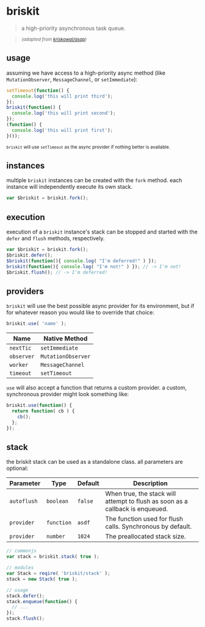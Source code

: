 # briskit

> a high-priority asynchronous task queue.

> _<sup>(adapted from [kriskowal/asap](https://github.com/kriskowal/asap))</sup>_

## usage
assuming we have access to a high-priority async method (like `MutationObserver`, `MessageChannel`, or `setImmediate`):
```javascript
setTimeout(function() {
  console.log('this will print third');
});
briskit(function() {
  console.log('this will print second');
});
(function() {
  console.log('this will print first');
}());
```
<sub>`briskit` will use `setTimeout` as the async provider if nothing better is available.</sub>

## instances
multiple `briskit` instances can be created with the `fork` method. each instance will independently execute its own stack.
```javascript
var $briskit = briskit.fork();
```

## execution
execution of a `briskit` instance's stack can be stopped and started with the `defer` and `flush` methods, respectively.
```javascript
var $briskit = briskit.fork();
$briskit.defer();
$briskit(function(){ console.log( "I'm deferred!" ) });
briskit(function(){ console.log( "I'm not!" ) }); // -> I'm not!
$briskit.flush(); // -> I'm deferred!
```

## providers
`briskit` will use the best possible async provider for its environment, but if for whatever reason you would like to override that choice:
```javascript
briskit.use( 'name' );
```
| Name | Native Method |
| ---- | ------------- |
| `nextTic` | `setImmediate` |
| `observer` | `MutationObserver` |
| `worker` | `MessageChannel` |
| `timeout` | `setTimeout` |

`use` will also accept a function that returns a custom provider. a custom, synchronous provider might look something like:
```javascript
briskit.use(function() {
  return function( cb ) {
    cb();
  };
});
```

## stack
the briskit stack can be used as a standalone class. all parameters are optional:

| Parameter | Type | Default | Description |
| --------- | ---- | ------- | ----------- |
| `autoflush` | `boolean` | `false` | When true, the stack will attempt to flush as soon as a callback is enqueued. |
| `provider` | `function` | `asdf` | The function used for flush calls. Synchronous by default. |
| `provider` | `number` | `1024` | The preallocated stack size. |

```javascript
// commonjs
var stack = briskit.stack( true );

// modules
var Stack = reqire( 'briskit/stack' );
stack = new Stack( true );

// usage
stack.defer();
stack.enqueue(function() {
  // ...
});
stack.flush();
```
